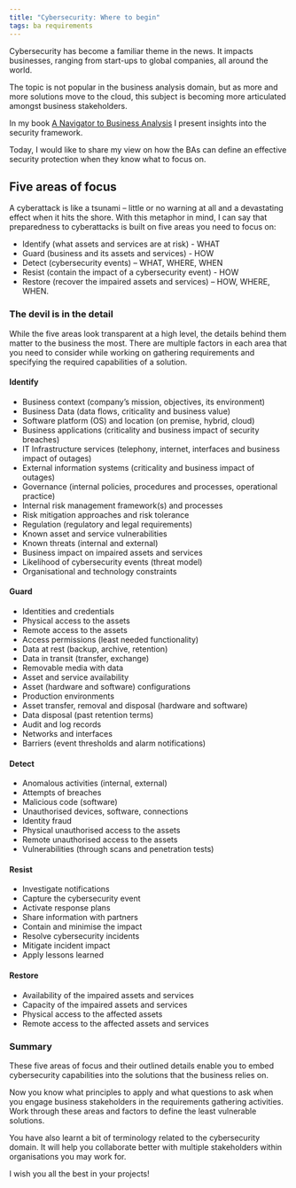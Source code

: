```yaml
---
title: "Cybersecurity: Where to begin"
tags: ba requirements
---
```


Cybersecurity has become a familiar theme in the news. It impacts businesses, ranging from start-ups to global companies, all around the world. 

The topic is not popular in the business analysis domain, but as more and more solutions move to the cloud, this subject is becoming more articulated amongst business stakeholders. 

In my book [A Navigator to Business Analysis](/products/business-analysis/business-analysis-navigator) I present insights into the security framework. 

Today, I would like to share my view on how the BAs can define an effective security protection when they know what to focus on. 

## Five areas of focus

A cyberattack is like a tsunami – little or no warning at all and a devastating effect when it hits the shore. With this metaphor in mind, I can say that preparedness to cyberattacks is built on five areas you need to focus on: 

* Identify (what assets and services are at risk) - WHAT 
* Guard (business and its assets and services) - HOW 
* Detect (cybersecurity events) – WHAT, WHERE, WHEN
* Resist (contain the impact of a cybersecurity event) - HOW
* Restore (recover the impaired assets and services) – HOW, WHERE, WHEN.

### The devil is in the detail
 
While the five areas look transparent at a high level, the details behind them matter to the business the most. There are multiple factors in each area that you need to consider while working on gathering requirements and specifying the required capabilities of a solution. 

#### Identify

* Business context (company’s mission, objectives, its environment)
* Business Data (data flows, criticality and business value)
* Software platform (OS) and location (on premise, hybrid, cloud)
* Business applications (criticality and business impact of security breaches)
* IT Infrastructure services (telephony, internet, interfaces and business impact of outages)
* External information systems (criticality and business impact of outages)
* Governance (internal policies, procedures and processes, operational practice)
* Internal risk management framework(s) and processes
* Risk mitigation approaches and risk tolerance
* Regulation (regulatory and legal requirements)
* Known asset and service vulnerabilities
* Known threats (internal and external)
* Business impact on impaired assets and services 
* Likelihood of cybersecurity events (threat model)
* Organisational and technology constraints

#### Guard

* Identities and credentials
* Physical access to the assets
* Remote access to the assets
* Access permissions (least needed functionality)
* Data at rest (backup, archive, retention)
* Data in transit (transfer, exchange)
* Removable media with data
* Asset and service availability
* Asset (hardware and software) configurations
* Production environments
* Asset transfer, removal and disposal (hardware and software)
* Data disposal (past retention terms)
* Audit and log records
* Networks and interfaces
* Barriers (event thresholds and alarm notifications)

#### Detect

* Anomalous activities (internal, external)
* Attempts of breaches
* Malicious code (software)
* Unauthorised devices, software, connections
* Identity fraud
* Physical unauthorised access to the assets
* Remote unauthorised access to the assets
* Vulnerabilities (through scans and penetration tests)

#### Resist 

* Investigate notifications
* Capture the cybersecurity event
* Activate response plans
* Share information with partners
* Contain and minimise the impact
* Resolve cybersecurity  incidents
* Mitigate incident impact
* Apply lessons learned

#### Restore 

* Availability of the impaired assets and services 
* Capacity of the impaired assets and services
* Physical access to the affected assets
* Remote access to the affected assets and services

### Summary

These five areas of focus and their outlined details enable you to embed cybersecurity capabilities into the solutions that the business relies on.

Now you know what principles to apply and what questions to ask when you engage business stakeholders in the requirements gathering activities. Work through these areas and factors to define the least vulnerable solutions.

You have also learnt a bit of terminology related to the cybersecurity domain. It will help you collaborate better with multiple stakeholders within organisations you may work for. 

I wish you all the best in your projects!
